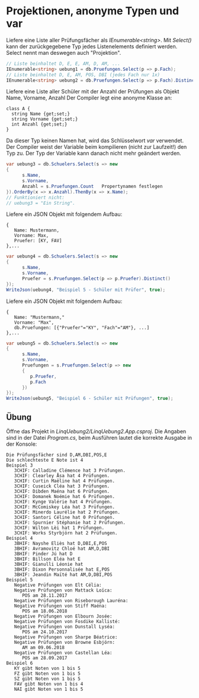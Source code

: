 # Projektionen, anonyme Typen und var


Liefere eine Liste aller Prüfungsfächer als *IEnumerable&lt;string&gt;*. Mit *Select()* kann der zurückgegebene
Typ jedes Listenelements definiert werden. Select nennt man deswegen auch "Projektion".
```c#
// Liste beinhaltet D, E, E, AM, D, AM, ...
IEnumerable<string> uebung1 = db.Pruefungen.Select(p => p.Fach);
// Liste beinhaltet D, E, AM, POS, DBI (jedes Fach nur 1x)
IEnumerable<string> uebung2 = db.Pruefungen.Select(p => p.Fach).Distinct();
```

Liefere eine Liste aller Schüler mit der Anzahl der Prüfungen als Objekt Name, Vorname, Anzahl
Der Compiler legt eine anonyme Klasse an:
```
class A {
  string Name {get;set;}
  string Vorname {get;set;}
  int Anzahl {get;set;}
}
```

Da dieser Typ keinen Namen hat, wird das Schlüsselwort *var* verwendet. Der Compiler weist der Variable
beim kompilieren (nicht zur Laufzeit!) den Typ zu. Der Typ der Variable kann danach nicht mehr geändert
werden.
```c#
var uebung3 = db.Schuelers.Select(s => new
{
      s.Name,
      s.Vorname,
      Anzahl = s.Pruefungen.Count   Propertynamen festlegen
}).OrderBy(x => x.Anzahl).ThenBy(x => x.Name);
// Funktioniert nicht:
// uebung3 = "Ein String".
```

Liefere ein JSON Objekt mit folgendem Aufbau:
```
{
   Name: Mustermann,
   Vorname: Max,
   Pruefer: [KY, FAV]
},...
```
```c#
var uebung4 = db.Schuelers.Select(s => new
{
      s.Name,
      s.Vorname,
      Pruefer = s.Pruefungen.Select(p => p.Pruefer).Distinct()
});
WriteJson(uebung4, "Beispiel 5 - Schüler mit Prüfer", true);
```

Liefere ein JSON Objekt mit folgendem Aufbau:
```
{
   Name: "Mustermann,"
   Vorname: "Max",
   db.Pruefungen: [{"Pruefer"="KY", "Fach"="AM"}, ...]
},...
```

```c#
var uebung5 = db.Schuelers.Select(s => new
{
      s.Name,
      s.Vorname,
      Pruefungen = s.Pruefungen.Select(p => new
      {
         p.Pruefer,
         p.Fach
      })
});
WriteJson(uebung5, "Beispiel 6 - Schüler mit Prüfungen", true);
```

## Übung
Öffne das Projekt in *LinqUebung2/LinqUebung2.App.csproj*. Die Angaben sind in der Datei *Program.cs*,
beim Ausführen lautet die korrekte Ausgabe in der Konsole:
```
Die Prüfungsfächer sind D,AM,DBI,POS,E
Die schlechteste E Note ist 4
Beispiel 3
   3CHIF: Calladine Clémence hat 3 Prüfungen.
   3CHIF: Clearley Åsa hat 4 Prüfungen.
   3CHIF: Curtin Maëline hat 4 Prüfungen.
   3CHIF: Cuseick Cléa hat 3 Prüfungen.
   3CHIF: Dibden Maéna hat 6 Prüfungen.
   3CHIF: Domanek Noémie hat 6 Prüfungen.
   3CHIF: Kynge Valérie hat 4 Prüfungen.
   3CHIF: McComiskey Léa hat 3 Prüfungen.
   3CHIF: Minerdo Laurélie hat 2 Prüfungen.
   3CHIF: Santori Céline hat 0 Prüfungen.
   3CHIF: Spurnier Stéphanie hat 2 Prüfungen.
   3CHIF: Wilton Lèi hat 1 Prüfungen.
   3CHIF: Works Styrbjörn hat 2 Prüfungen.
Beispiel 4
   3BHIF: Nayshe Eliès hat D,DBI,E,POS
   3BHIF: Avramovitz Chloé hat AM,D,DBI
   3BHIF: Pinder Jú hat D
   3BHIF: Billson Eléa hat E
   3BHIF: Gianulli Léonie hat
   3BHIF: Dixon Personnalisée hat E,POS
   3BHIF: Jeandin Maïté hat AM,D,DBI,POS
Beispiel 5
   Negative Prüfungen von Elt Célia:
   Negative Prüfungen von Mattack Loïca:
      POS am 28.11.2017
   Negative Prüfungen von Riseborough Lauréna:
   Negative Prüfungen von Stiff Maéna:
      POS am 18.06.2018
   Negative Prüfungen von Elbourn Josée:
   Negative Prüfungen von Fosdike Kallisté:
   Negative Prüfungen von Dunstall Lyséa:
      POS am 24.10.2017
   Negative Prüfungen von Sharpe Béatrice:
   Negative Prüfungen von Browne Esbjörn:
      AM am 09.06.2018
   Negative Prüfungen von Castellan Léa:
      POS am 28.09.2017
Beispiel 6
   KY gibt Noten von 1 bis 5
   FZ gibt Noten von 1 bis 5
   SZ gibt Noten von 1 bis 5
   FAV gibt Noten von 1 bis 4
   NAI gibt Noten von 1 bis 5
```